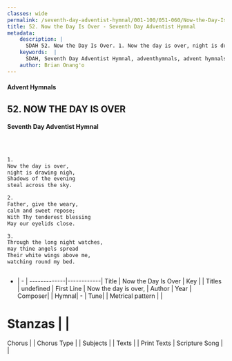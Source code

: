 ```yaml
---
classes: wide
permalink: /seventh-day-adventist-hymnal/001-100/051-060/Now-the-Day-Is-Over/
title: 52. Now the Day Is Over - Seventh Day Adventist Hymnal
metadata:
    description: |
      SDAH 52. Now the Day Is Over. 1. Now the day is over, night is drawing nigh, Shadows of the evening steal across the sky.
    keywords:  |
      SDAH, Seventh Day Adventist Hymnal, adventhymnals, advent hymnals, Now the Day Is Over, Now the day is over, 
    author: Brian Onang'o
---
```


#### Advent Hymnals
## 52. NOW THE DAY IS OVER
#### Seventh Day Adventist Hymnal

```txt



1.
Now the day is over,
night is drawing nigh,
Shadows of the evening
steal across the sky.

2.
Father, give the weary,
calm and sweet repose;
With Thy tenderest blessing
May our eyelids close.

3.
Through the long night watches,
may thine angels spread
Their white wings above me,
watching round my bed.



```

- |   -  |
-------------|------------|
Title | Now the Day Is Over |
Key |  |
Titles | undefined |
First Line | Now the day is over, |
Author | 
Year | 
Composer|  |
Hymnal|  - |
Tune|  |
Metrical pattern | |
# Stanzas |  |
Chorus |  |
Chorus Type |  |
Subjects |  |
Texts |  |
Print Texts | 
Scripture Song |  |
  
